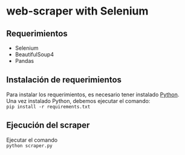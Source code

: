 # web-scraper with Selenium

## Requerimientos
- Selenium
- BeautifulSoup4
- Pandas

## Instalación de requerimientos
Para instalar los requerimientos, es necesario tener instalado [Python](https://www.python.org/downloads/).  
Una vez instalado Python, debemos ejecutar el comando:  
`pip install -r requirements.txt`

## Ejecución del scraper
Ejecutar el comando  
`python scraper.py`
